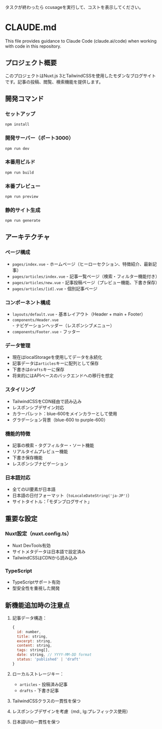 タスクが終わったら ccusageを実行して、コストを表示してください。

# CLAUDE.md

This file provides guidance to Claude Code (claude.ai/code) when working with code in this repository.

## プロジェクト概要

このプロジェクトはNuxt.js 3とTailwindCSSを使用したモダンなブログサイトです。記事の投稿、閲覧、検索機能を提供します。

## 開発コマンド

### セットアップ
```bash
npm install
```

### 開発サーバー（ポート3000）
```bash
npm run dev
```

### 本番用ビルド
```bash
npm run build
```

### 本番プレビュー
```bash
npm run preview
```

### 静的サイト生成
```bash
npm run generate
```

## アーキテクチャ

### ページ構成
- `pages/index.vue` - ホームページ（ヒーローセクション、特徴紹介、最新記事）
- `pages/articles/index.vue` - 記事一覧ページ（検索・フィルター機能付き）
- `pages/articles/new.vue` - 記事投稿ページ（プレビュー機能、下書き保存）
- `pages/articles/[id].vue` - 個別記事ページ

### コンポーネント構成
- `layouts/default.vue` - 基本レイアウト（Header + main + Footer）
- `components/Header.vue` - ナビゲーションヘッダー（レスポンシブメニュー）
- `components/Footer.vue` - フッター

### データ管理
- 現在はlocalStorageを使用してデータを永続化
- 記事データは`articles`キーに配列として保存
- 下書きは`drafts`キーに保存
- 将来的にはAPIベースのバックエンドへの移行を想定

### スタイリング
- TailwindCSSをCDN経由で読み込み
- レスポンシブデザイン対応
- カラーパレット：blue-600をメインカラーとして使用
- グラデーション背景（blue-600 to purple-600）

### 機能的特徴
- 記事の検索・タグフィルター・ソート機能
- リアルタイムプレビュー機能
- 下書き保存機能
- レスポンシブナビゲーション

### 日本語対応
- 全てのUI要素が日本語
- 日本語の日付フォーマット（`toLocaleDateString('ja-JP')`）
- サイトタイトル：「モダンブログサイト」

## 重要な設定

### Nuxt設定（nuxt.config.ts）
- Nuxt DevTools有効
- サイトメタデータは日本語で設定済み
- TailwindCSSはCDNから読み込み

### TypeScript
- TypeScriptサポート有効
- 型安全性を重視した開発

## 新機能追加時の注意点

1. 記事データ構造：
   ```javascript
   {
     id: number,
     title: string,
     excerpt: string,
     content: string,
     tags: string[],
     date: string, // YYYY-MM-DD format
     status: 'published' | 'draft'
   }
   ```

2. ローカルストレージキー：
   - `articles` - 投稿済み記事
   - `drafts` - 下書き記事

3. TailwindCSSクラスの一貫性を保つ
4. レスポンシブデザインを考慮（md:, lg:プレフィックス使用）
5. 日本語UIの一貫性を保つ
